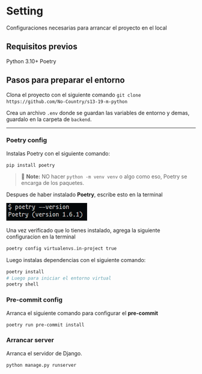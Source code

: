 # Setting
Configuraciones necesarias para arrancar el proyecto en el local
## Requisitos previos

Python 3.10+
Poetry

## Pasos para preparar el entorno
Clona el proyecto con el siguiente comando
`git clone https://github.com/No-Country/s13-19-m-python`

Crea un archivo `.env` donde se guardan las variables de entorno y demas, guardalo en la carpeta
de `backend`.

----
### Poetry config

Instalas Poetry con el siguiente comando:

```
pip install poetry
```
> 📝 **Note:** NO hacer `python -m venv venv` o algo como eso, Poetry se encarga de los paquetes.

Despues de haber instalado **Poetry**, escribe esto en la terminal

![poetry install](assets/images/poetry-install.png)

Una vez verificado que lo tienes instalado, agrega la siguiente configuracion en la terminal

```sh
poetry config virtualenvs.in-project true
```

Luego instalas dependencias con el siguiente comando:

```sh
poetry install
# Luego para iniciar el entorno virtual
poetry shell
```

### Pre-commit config

Arranca el siguiente comando para configurar el **pre-commit**
```sh
poetry run pre-commit install
```

### Arrancar server

Arranca el servidor de Django.

```sh
python manage.py runserver
```
